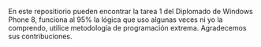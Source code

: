 En este repositiorio pueden encontrar la tarea 1 del Diplomado de Windows Phone 8, funciona al 95% la lógica
que uso algunas veces ni yo la comprendo, utilice metodología de programación extrema.
Agradecemos sus contribuciones.
